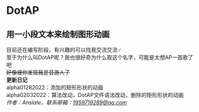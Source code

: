 # DotAP

## 用一小段文本来绘制图形动画

目前还在编写阶段，有兴趣的可以找我交流交流♂  
至于为什么叫DotAP呢？我也很好奇为什么取这个名字，可能是太想AP一首歌了吧  
~~好像被你发现我是音游人了~~  
**更新日记**  
alpha01282022：添加的矩形形状的动画  
alpha02032022：算法改动，DotAP文件语法改动，删除的矩形形状的动画  
*作者：Anslate，联系邮箱：1959719289@qq.com*